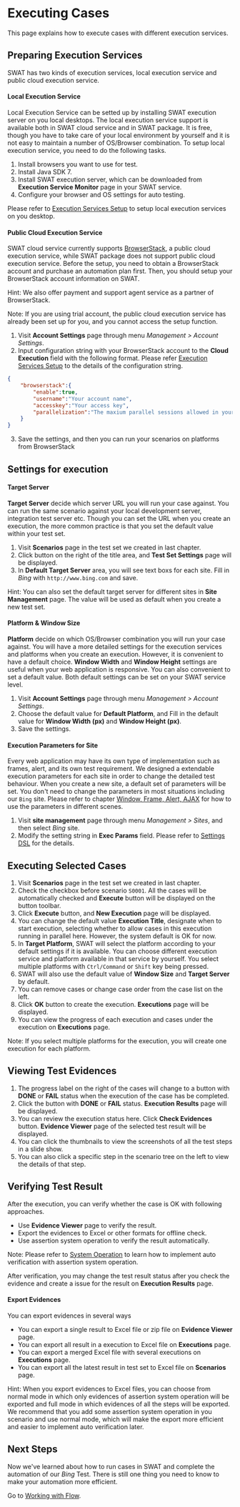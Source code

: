 Executing Cases
===

This page explains how to execute cases with different execution services.

Preparing Execution Services
---

SWAT has two kinds of execution services, local execution service and public cloud execution service.

#### Local Execution Service

Local Execution Service can be setted up by installing SWAT execution server on you local desktops. The local execution service support is available both in SWAT cloud service and in SWAT package. It is free, though you have to take care of your local environment by yourself and it is not easy to maintain a number of OS/Browser combination. To setup local execution service, you need to do the following tasks.

1. Install browsers you want to use for test.
2. Install Java SDK 7.
3. Install SWAT execution server, which can be downloaded from **Execution Service Monitor** page in your SWAT service.
4. Configure your browser and OS settings for auto testing.

Please refer to [Execution Services Setup](setup_execservices.md) to setup local execution services on you desktop.

#### Public Cloud Execution Service

SWAT cloud service currently supports [BrowserStack](http://www.browserstack.com), a public cloud execution service, while SWAT package does not support public cloud execution service. Before the setup, you need to obtain a BrowserStack account and purchase an automation plan first. Then, you should setup your BrowserStack account information on SWAT.

Hint: We also offer payment and support agent service as a partner of BrowserStack. 

Note: If you are using trial account, the public cloud execution service has already been set up for you, and you cannot access the setup function.

1. Visit **Account Settings** page through menu *Management > Account Settings*.
2. Input configuration string with your BrowserStack account to the **Cloud Execution** field with the following format. Please refer [Execution Services Setup](setup_execservices.md) to the details of the configuration string.
```json
{
	"browserstack":{
		"enable":true, 
		"username":"Your account name", 
		"accesskey":"Your access key", 
		"parallelization":"The maxium parallel sessions allowed in your subscription",
	}
}
```
3. Save the settings, and then you can run your scenarios on platforms from BrowserStack

Settings for execution
---

#### Target Server

**Target Server** decide which server URL you will run your case against. You can run the same scenario against your local development server, integration test server etc. Though you can set the URL when you create an execution, the more common practice is that you set the default value within your test set.

1. Visit **Scenarios** page in the test set we created in last chapter.
2. Click <span class="glyphicon glyphicon-pencil"></span> button on the right of the title area, and **Test Set Settings** page will be displayed.
3. In **Default Target Server** area, you will see text boxs for each site. Fill in *Bing* with `http://www.bing.com` and save.

Hint: You can also set the default target server for different sites in **Site Management** page. The value will be used as default when you create a new test set.

#### Platform & Window Size

**Platform** decide on which OS/Browser combination you will run your case against. You will have a more detailed settings for the execution services and platforms when you create an execution. However, it is convenient to have a default choice. **Window Width** and **Window Height** settings are useful when your web application is responsive. You can also convenient to set a default value. Both default settings can be set on your SWAT service level.

1. Visit **Account Settings** page through menu *Management > Account Settings*.
2. Choose the default value for **Default Platform**, and Fill in the default value for **Window Width (px)** and **Window Height (px)**.
3. Save the settings.

#### Execution Parameters for Site

Every web application may have its own type of implementation such as frames, alert, and its own test requirement. We designed a extendable execution parameters for each site in order to change the detailed test behaviour. When you create a new site, a default set of parameters will be set. You don't need to change the parameters in most situations including our `Bing` site. Please refer to chapter [Window, Frame, Alert, AJAX](guide_scenes.md) for how to use the parameters in different scenes.

1. Visit **site management** page through menu *Management > Sites*, and then select *Bing* site.
2. Modify the setting string in **Exec Params** field. Please refer to [Settings DSL](ref_settings_dsl.md) for the details.

Executing Selected Cases
---

1. Visit **Scenarios** page in the test set we created in last chapter.
2. Check the checkbox before scenario `S0001`. All the cases will be automatically checked and **Execute** button will be displayed on the button toolbar.
3. Click **Execute** button, and **New Execution** page will be displayed.
4. You can change the default value **Execution Title**, designate when to start execution, selecting whether to allow cases in this execution running in parallel here. However, the system default is OK for now.
5. In **Target Platform**, SWAT will select the platform according to your default settings if it is available. You can choose different execution service and platform available in that service by yourself. You select multiple platforms with `Ctrl/Command` or `Shift` key being pressed.
6. SWAT will also use the default value of **Window Size** and **Target Server** by default.
7. You can remove cases or change case order from the case list on the left.
8. Click **OK** button to create the execution. **Executions** page will be displayed.
9. You can view the progress of each execution and cases under the execution on **Executions** page.

Note: If you select multiple platforms for the execution, you will create one execution for each platform.

Viewing Test Evidences
---

1. The progress label on the right of the cases will change to a button with **DONE** or **FAIL** status when the execution of the case has be completed.
2. Click the button with **DONE** or **FAIL** status. **Execution Results** page will be displayed.
3. You can review the execution status here. Click **Check Evidences** button. **Evidence Viewer** page of the selected test result will be displayed.
4. You can click the thumbnails to view the screenshots of all the test steps in a slide show.
5. You can also click a specific step in the scenario tree on the left to view the details of that step.

Verifying Test Result
---

After the execution, you can verify whether the case is OK with following approaches.

* Use **Evidence Viewer** page to verify the result.
* Export the evidences to Excel or other formats for offline check.
* Use assertion system operation to verify the result automatically.

Note: Please refer to [System Operation](ref_sys_operation.md) to learn how to implement auto verification with assertion system operation.

After verification, you may change the test result status after you check the evidence and create a issue for the result on **Execution Results** page.

#### Export Evidences

You can export evidences in several ways

* You can export a single result to Excel file or zip file on **Evidence Viewer** page.
* You can export all result in a execution to Excel file on **Executions** page.
* You can export a merged Excel file with several executions on **Executions** page.
* You can export all the latest result in test set to Excel file on **Scenarios** page.

Hint: When you export evidences to Excel files, you can choose from normal mode in which only evidences of assertion system operation will be exported and full mode in which evidences of all the steps will be exported. We recommend that you add some assertion system operation in you scenario and use normal mode, which will make the export more efficient and easier to implement auto verification later.

Next Steps
----

Now we've learned about how to run cases in SWAT and complete the automation of our *Bing* Test. There is still one thing you need to know to make your automation more efficient.

Go to [Working with Flow](guide_flow.md).